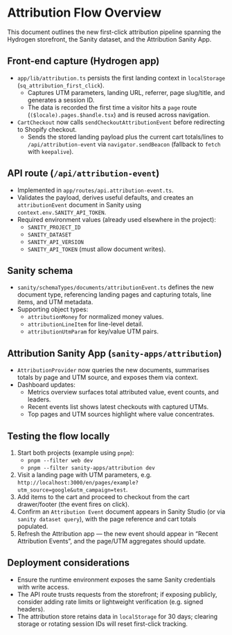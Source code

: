 # Attribution Flow Overview

This document outlines the new first-click attribution pipeline spanning the Hydrogen storefront, the Sanity dataset, and the Attribution Sanity App.

## Front-end capture (Hydrogen app)

- `app/lib/attribution.ts` persists the first landing context in `localStorage` (`sq_attribution_first_click`).
  - Captures UTM parameters, landing URL, referrer, page slug/title, and generates a session ID.
  - The data is recorded the first time a visitor hits a `page` route (`($locale).pages.$handle.tsx`) and is reused across navigation.
- `CartCheckout` now calls `sendCheckoutAttributionEvent` before redirecting to Shopify checkout.
  - Sends the stored landing payload plus the current cart totals/lines to `/api/attribution-event` via `navigator.sendBeacon` (fallback to `fetch` with `keepalive`).

## API route (`/api/attribution-event`)

- Implemented in `app/routes/api.attribution-event.ts`.
- Validates the payload, derives useful defaults, and creates an `attributionEvent` document in Sanity using `context.env.SANITY_API_TOKEN`.
- Required environment values (already used elsewhere in the project):
  - `SANITY_PROJECT_ID`
  - `SANITY_DATASET`
  - `SANITY_API_VERSION`
  - `SANITY_API_TOKEN` (must allow document writes).

## Sanity schema

- `sanity/schemaTypes/documents/attributionEvent.ts` defines the new document type, referencing landing pages and capturing totals, line items, and UTM metadata.
- Supporting object types:
  - `attributionMoney` for normalized money values.
  - `attributionLineItem` for line-level detail.
  - `attributionUtmParam` for key/value UTM pairs.

## Attribution Sanity App (`sanity-apps/attribution`)

- `AttributionProvider` now queries the new documents, summarises totals by page and UTM source, and exposes them via context.
- Dashboard updates:
  - Metrics overview surfaces total attributed value, event counts, and leaders.
  - Recent events list shows latest checkouts with captured UTMs.
  - Top pages and UTM sources highlight where value concentrates.

## Testing the flow locally

1. Start both projects (example using `pnpm`):
   - `pnpm --filter web dev`
   - `pnpm --filter sanity-apps/attribution dev`
2. Visit a landing page with UTM parameters, e.g. `http://localhost:3000/en/pages/example?utm_source=google&utm_campaign=test`.
3. Add items to the cart and proceed to checkout from the cart drawer/footer (the event fires on click).
4. Confirm an `Attribution Event` document appears in Sanity Studio (or via `sanity dataset query`), with the page reference and cart totals populated.
5. Refresh the Attribution app — the new event should appear in “Recent Attribution Events”, and the page/UTM aggregates should update.

## Deployment considerations

- Ensure the runtime environment exposes the same Sanity credentials with write access.
- The API route trusts requests from the storefront; if exposing publicly, consider adding rate limits or lightweight verification (e.g. signed headers).
- The attribution store retains data in `localStorage` for 30 days; clearing storage or rotating session IDs will reset first-click tracking.
